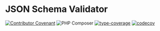 # JSON Schema Validator
[![Contributor Covenant](https://img.shields.io/badge/Contributor%20Covenant-2.0-4baaaa.svg)](CODE_OF_CONDUCT.md)
![PHP Composer](https://github.com/yakimun/json-schema-validator/actions/workflows/php.yml/badge.svg)
[![type-coverage](https://shepherd.dev/github/yakimun/json-schema-validator/coverage.svg)](https://shepherd.dev/github/yakimun/json-schema-validator)
[![codecov](https://codecov.io/gh/yakimun/json-schema-validator/branch/main/graph/badge.svg?token=ZG8TRE76SD)](https://codecov.io/gh/yakimun/json-schema-validator)
